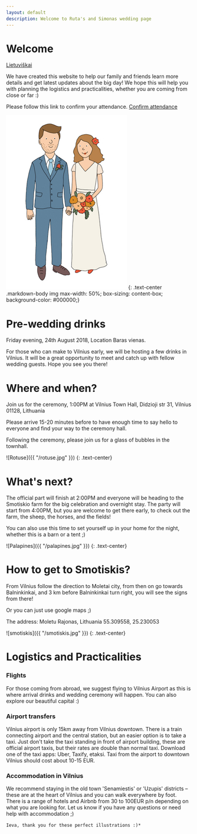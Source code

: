 ```yaml
---
layout: default
description: Welcome to Ruta's and Simonas wedding page
---
```

# [](#header-1) Welcome

[Lietuviškai](index)

We have created this website to help our family and friends learn more details and get latest updates about the big day! We hope this will help you with planning the logistics and practicalities, whether you are coming from close or far :)

Please follow this link to confirm your attendance.
<a href="https://goo.gl/wMygUc" target="blank">Confirm attendance</a>

![Ruta & Simonas](/R&Small.jpg)
{: .text-center .markdown-body img max-width: 50%; box-sizing: content-box; background-color: #000000;}

# [](#header-1) Pre-wedding drinks

Friday evening, 24th August 2018, Location Baras vienas.

For those who can make to Vilnius early, we will be hosting a few drinks in Vilnius. It will be a great opportunity to meet and catch up with fellow wedding guests. Hope you see you there!

# [](#header-1) Where and when?

Join us for the ceremony, 1:00PM at Vilnius Town Hall, Didzioji str 31, Vilnius 01128, Lithuania

Please arrive 15-20 minutes before to have enough time to say hello to everyone and find your way to the ceremony hall.

Following the ceremony, please join us for a glass of bubbles in the townhall.

![Rotuse]({{ "/rotuse.jpg" }})
{: .text-center}


# [](#header-1) What's next?

The official part will finish at 2:00PM and everyone will be heading to the Smotiskio farm for the big celebration and overnight stay. The party will start from 4:00PM, but you are welcome to get there early, to check out the farm, the sheep, the horses, and the fields!

You can also use this time to set yourself up in your home for the night, whether this is a barn or a tent ;)

![Palapines]({{ "/palapines.jpg" }})
{: .text-center}

# [](#header-1) How to get to Smotiskis?

From Vilnius follow the direction to Moletai city, from then on go towards Balninkinkai, and 3 km before Balninkinkai turn right, you will see the signs from there!

Or you can just use google maps ;)

The address:
Moletu Rajonas, Lithuania
55.309558, 25.230053

![smotiskis]({{ "/smotiskis.jpg" }})
{: .text-center}

# [](#header-1) Logistics and Practicalities

### [](#header-3) Flights

For those coming from abroad, we suggest flying to Vilnius Airport as this is where arrival drinks and wedding ceremony will happen. You can also explore our beautiful capital :)

### [](#header-3) Airport transfers

Vilnius airport is only 15km away from Vilnius downtown. There is a train connecting airport and the central station, but an easier option is to take a taxi. Just don't take the taxi standing in front of airport building, these are official airport taxis, but their rates are double than normal taxi. Download one of the taxi apps: Uber, Taxify, etaksi. Taxi from the airport to downtown Vilnius should cost about 10-15 EUR.

### [](#header-3) Accommodation in Vilnius

We recommend staying in the old town 'Senamiestis' or 'Uzupis' districts – these are at the heart of Vilnius and you can walk everywhere by foot. There is a range of hotels and Airbnb from 30 to 100EUR p/n depending on what you are looking for. Let us know if you have any questions or need help with accommodation ;)

```
Ieva, thank you for these perfect illustrations :)*
```
